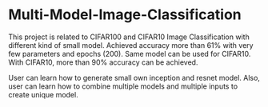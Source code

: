 # Multi-Model-Image-Classification
This project is related to CIFAR100 and CIFAR10 Image Classification with different kind of small model. Achieved accuracy more than 61% with very few parameters and epochs (200). Same model can be used for CIFAR10. With CIFAR10, more than 90% accuracy can be achieved.

User can learn how to generate small own inception and resnet model. Also, user can learn how to combine multiple models and multiple inputs to create unique model.
